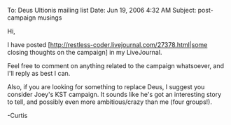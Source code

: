 To: Deus Ultionis mailing list
Date: Jun 19, 2006 4:32 AM
Subject: post-campaign musings

Hi,

I have posted [http://restless-coder.livejournal.com/27378.html|some closing thoughts on the campaign] in my LiveJournal.

Feel free to comment on anything related to the campaign whatsoever, and I'll reply as best I can.

Also, if you are looking for something to replace Deus, I suggest you consider Joey's KST campaign. It sounds like he's got an interesting story to tell, and possibly even more ambitious/crazy than me (four groups!).

-Curtis
